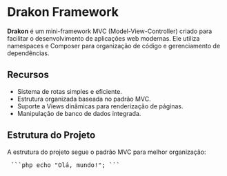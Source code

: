 # Drakon Framework

**Drakon** é um mini-framework MVC (Model-View-Controller) criado para facilitar o desenvolvimento de aplicações web modernas. Ele utiliza namespaces e Composer para organização de código e gerenciamento de dependências.

## Recursos
- Sistema de rotas simples e eficiente.
- Estrutura organizada baseada no padrão MVC.
- Suporte a Views dinâmicas para renderização de páginas.
- Manipulação de banco de dados integrada.

## Estrutura do Projeto
A estrutura do projeto segue o padrão MVC para melhor organização:

<pre> ```php echo "Olá, mundo!"; ``` </pre>

